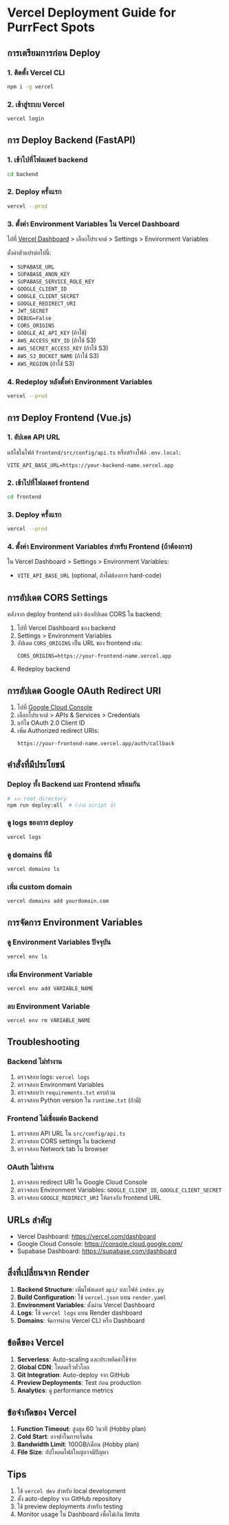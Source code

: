 # Vercel Deployment Guide for PurrFect Spots

## การเตรียมการก่อน Deploy

### 1. ติดตั้ง Vercel CLI
```bash
npm i -g vercel
```

### 2. เข้าสู่ระบบ Vercel
```bash
vercel login
```

## การ Deploy Backend (FastAPI)

### 1. เข้าไปที่โฟลเดอร์ backend
```bash
cd backend
```

### 2. Deploy ครั้งแรก
```bash
vercel --prod
```

### 3. ตั้งค่า Environment Variables ใน Vercel Dashboard
ไปที่ [Vercel Dashboard](https://vercel.com/dashboard) > เลือกโปรเจกต์ > Settings > Environment Variables

ตั้งค่าตัวแปรต่อไปนี้:
- `SUPABASE_URL`
- `SUPABASE_ANON_KEY`
- `SUPABASE_SERVICE_ROLE_KEY`
- `GOOGLE_CLIENT_ID`
- `GOOGLE_CLIENT_SECRET`
- `GOOGLE_REDIRECT_URI`
- `JWT_SECRET`
- `DEBUG=False`
- `CORS_ORIGINS`
- `GOOGLE_AI_API_KEY` (ถ้าใช้)
- `AWS_ACCESS_KEY_ID` (ถ้าใช้ S3)
- `AWS_SECRET_ACCESS_KEY` (ถ้าใช้ S3)
- `AWS_S3_BUCKET_NAME` (ถ้าใช้ S3)
- `AWS_REGION` (ถ้าใช้ S3)

### 4. Redeploy หลังตั้งค่า Environment Variables
```bash
vercel --prod
```

## การ Deploy Frontend (Vue.js)

### 1. อัปเดต API URL
แก้ไขในไฟล์ `frontend/src/config/api.ts` หรือสร้างไฟล์ `.env.local`:
```
VITE_API_BASE_URL=https://your-backend-name.vercel.app
```

### 2. เข้าไปที่โฟลเดอร์ frontend
```bash
cd frontend
```

### 3. Deploy ครั้งแรก
```bash
vercel --prod
```

### 4. ตั้งค่า Environment Variables สำหรับ Frontend (ถ้าต้องการ)
ใน Vercel Dashboard > Settings > Environment Variables:
- `VITE_API_BASE_URL` (optional, ถ้าไม่ต้องการ hard-code)

## การอัปเดต CORS Settings

หลังจาก deploy frontend แล้ว ต้องอัปเดต CORS ใน backend:

1. ไปที่ Vercel Dashboard ของ backend
2. Settings > Environment Variables
3. อัปเดต `CORS_ORIGINS` เป็น URL ของ frontend เช่น:
   ```
   CORS_ORIGINS=https://your-frontend-name.vercel.app
   ```
4. Redeploy backend

## การอัปเดต Google OAuth Redirect URI

1. ไปที่ [Google Cloud Console](https://console.cloud.google.com/)
2. เลือกโปรเจกต์ > APIs & Services > Credentials
3. แก้ไข OAuth 2.0 Client ID
4. เพิ่ม Authorized redirect URIs:
   ```
   https://your-frontend-name.vercel.app/auth/callback
   ```

## คำสั่งที่มีประโยชน์

### Deploy ทั้ง Backend และ Frontend พร้อมกัน
```bash
# จาก root directory
npm run deploy:all  # (ถ้ามี script นี้)
```

### ดู logs ของการ deploy
```bash
vercel logs
```

### ดู domains ที่มี
```bash
vercel domains ls
```

### เพิ่ม custom domain
```bash
vercel domains add yourdomain.com
```

## การจัดการ Environment Variables

### ดู Environment Variables ปัจจุบัน
```bash
vercel env ls
```

### เพิ่ม Environment Variable
```bash
vercel env add VARIABLE_NAME
```

### ลบ Environment Variable
```bash
vercel env rm VARIABLE_NAME
```

## Troubleshooting

### Backend ไม่ทำงาน
1. ตรวจสอบ logs: `vercel logs`
2. ตรวจสอบ Environment Variables
3. ตรวจสอบว่า `requirements.txt` ครบถ้วน
4. ตรวจสอบ Python version ใน `runtime.txt` (ถ้ามี)

### Frontend ไม่เชื่อมต่อ Backend
1. ตรวจสอบ API URL ใน `src/config/api.ts`
2. ตรวจสอบ CORS settings ใน backend
3. ตรวจสอบ Network tab ใน browser

### OAuth ไม่ทำงาน
1. ตรวจสอบ redirect URI ใน Google Cloud Console
2. ตรวจสอบ Environment Variables: `GOOGLE_CLIENT_ID`, `GOOGLE_CLIENT_SECRET`
3. ตรวจสอบ `GOOGLE_REDIRECT_URI` ให้ตรงกับ frontend URL

## URLs สำคัญ

- Vercel Dashboard: https://vercel.com/dashboard
- Google Cloud Console: https://console.cloud.google.com/
- Supabase Dashboard: https://supabase.com/dashboard

## สิ่งที่เปลี่ยนจาก Render

1. **Backend Structure**: เพิ่มโฟลเดอร์ `api/` และไฟล์ `index.py`
2. **Build Configuration**: ใช้ `vercel.json` แทน `render.yaml`
3. **Environment Variables**: ตั้งผ่าน Vercel Dashboard
4. **Logs**: ใช้ `vercel logs` แทน Render dashboard
5. **Domains**: จัดการผ่าน Vercel CLI หรือ Dashboard

## ข้อดีของ Vercel

1. **Serverless**: Auto-scaling และประหยัดค่าใช้จ่าย
2. **Global CDN**: โหลดเร็วทั่วโลก
3. **Git Integration**: Auto-deploy จาก GitHub
4. **Preview Deployments**: Test ก่อน production
5. **Analytics**: ดู performance metrics

## ข้อจำกัดของ Vercel

1. **Function Timeout**: สูงสุด 60 วินาที (Hobby plan)
2. **Cold Start**: อาจช้าในการเริ่มต้น
3. **Bandwidth Limit**: 100GB/เดือน (Hobby plan)
4. **File Size**: อัปโหลดไฟล์ใหญ่อาจมีปัญหา

## Tips

1. ใช้ `vercel dev` สำหรับ local development
2. ตั้ง auto-deploy จาก GitHub repository
3. ใช้ preview deployments สำหรับ testing
4. Monitor usage ใน Dashboard เพื่อไม่เกิน limits
